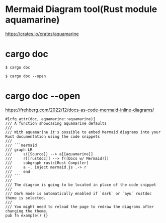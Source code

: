 # Mermaid Diagram tool(Rust module aquamarine)

https://crates.io/crates/aquamarine


# cargo doc 

```
$ cargo doc 

$ cargo doc --open

```

# cargo doc --open


https://frehberg.com/2022/12/docs-as-code-mermaid-inline-diagrams/


```mermaid
#[cfg_attr(doc, aquamarine::aquamarine)]
/// A function showcasing aquamarine defaults
///
/// With aquamarine it's possible to embed Mermaid diagrams into your Rust documentation using the code snippets
/// 
/// ```mermaid
/// graph LR
///     s([Source]) --> a[[aquamarine]]
///     r[[rustdoc]] --> f([Docs w/ Mermaid!])
///     subgraph rustc[Rust Compiler]
///     a -. inject mermaid.js .-> r
///     end
/// ```
///
/// The diagram is going to be located in place of the code snippet
///
/// Dark mode is automatically enabled if `dark` or `ayu` rustdoc theme is selected.
///
/// You might need to reload the page to redraw the diagrams after changing the theme.
pub fn example() {}
```
